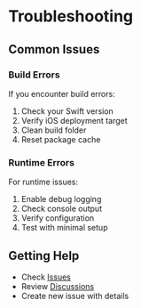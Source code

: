 # Troubleshooting

## Common Issues

### Build Errors

If you encounter build errors:

1. Check your Swift version
2. Verify iOS deployment target
3. Clean build folder
4. Reset package cache

### Runtime Errors

For runtime issues:

1. Enable debug logging
2. Check console output
3. Verify configuration
4. Test with minimal setup

## Getting Help

- Check [Issues](https://github.com/muhittincamdali/iOS-Offline-First-Framework/issues)
- Review [Discussions](https://github.com/muhittincamdali/iOS-Offline-First-Framework/discussions)
- Create new issue with details
